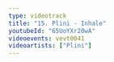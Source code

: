 ```yaml
---
type: videotrack
title: "15. Plini - Inhale"
youtubeId: "65UoYXr20wA"
videoevents: vevt0041
videoartists: ["Plini"]
---
```

